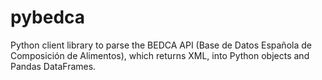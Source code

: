 # pybedca
Python client library to parse the BEDCA API (Base de Datos Española de Composición de Alimentos), which returns XML, into Python objects and Pandas DataFrames.
